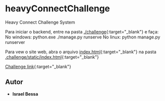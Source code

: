 # heavyConnectChallenge
 Heavy Connect Challenge System

Para iniciar o backend, entre na pasta [./challenge](https://github.com/Ibessas/heavyConnectChallenge/tree/master/challenge){:target="_blank"} e faça:
  No windows: python.exe ./manage.py runserve
  No linux: python manage.py runserver

Para vew o site web, abra o arquivo [index.html](https://github.com/Ibessas/heavyConnectChallenge/blob/master/challenge/static/index.html){:target="_blank"} na pasta [.challenge/static/index.html](https://github.com/Ibessas/heavyConnectChallenge/tree/master/challenge/static){:target="_blank"}

[Challenge link](https://github.com/FSPinho/hc-challenge/blob/master/README.md){:target="_blank"}

## Autor
* **Israel Bessa** 



